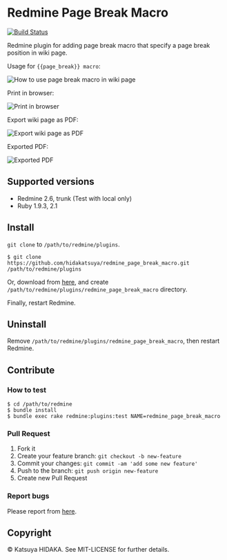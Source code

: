 # Redmine Page Break Macro

[![Build Status](http://img.shields.io/travis/hidakatsuya/redmine_page_break_macro.svg?style=flat)](https://travis-ci.org/hidakatsuya/redmine_page_break_macro)

Redmine plugin for adding page break macro that specify a page break position in wiki page.

Usage for `{{page_break}} macro`:

![How to use page break macro in wiki page](http://art37.photozou.jp/pub/683/3135683/photo/217402642_org.v1421552108.png)

Print in browser:

![Print in browser](http://art21.photozou.jp/pub/683/3135683/photo/217404253_org.v1421554083.png)

Export wiki page as PDF:

![Export wiki page as PDF ](http://art37.photozou.jp/pub/683/3135683/photo/217404643_org.v1421554762.png)

Exported PDF:

![Exported PDF](http://art29.photozou.jp/pub/683/3135683/photo/217404975_org.v1421555250.png)

## Supported versions

  * Redmine 2.6, trunk (Test with local only)
  * Ruby 1.9.3, 2.1

## Install

`git clone` to `/path/to/redmine/plugins`.

    $ git clone https://github.com/hidakatsuya/redmine_page_break_macro.git /path/to/redmine/plugins

Or, download from [here](https://github.com/hidakatsuya/redmine_page_break_macro/releases), and create `/path/to/redmine/plugins/redmine_page_break_macro` directory.

Finally, restart Redmine.

## Uninstall

Remove `/path/to/redmine/plugins/redmine_page_break_macro`, then restart Redmine.

## Contribute

### How to test

    $ cd /path/to/redmine
    $ bundle install
    $ bundle exec rake redmine:plugins:test NAME=redmine_page_break_macro

### Pull Request

1. Fork it
2. Create your feature branch: `git checkout -b new-feature`
3. Commit your changes: `git commit -am 'add some new feature'`
4. Push to the branch: `git push origin new-feature`
5. Create new Pull Request

### Report bugs

Please report from [here](https://github.com/hidakatsuya/redmine_page_break_macro/issues/new). 

## Copyright

&copy; Katsuya HIDAKA. See MIT-LICENSE for further details.
